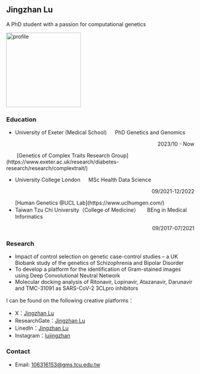## Jingzhan Lu

A PhD student with a passion for computational genetics

<img width="200" alt="profile" src="https://github.com/Jingzhan-Lu/UKB/blob/a6e62ba3adf3be8a5f32a6701d2e07cd57734bb0/myself.jpg">

### Education
- University of Exeter (Medical School) &emsp; PhD Genetics and Genomics <br>
<p align="right"> 2023/10 - Now </p>
  &emsp;&emsp;[Genetics of Complex Traits Research Group](https://www.exeter.ac.uk/research/diabetes-research/research/complextrait/) <br>

- University College London &emsp; MSc Health Data Science <br>
  <p align="right"> 09/2021-12/2022 </p>
  [Human Genetics @UCL Lab](https://www.uclhumgen.com/)
- Taiwan Tzu Chi University（College of Medicine） &emsp; BEng in Medical Informatics <br>
<p align="right"> 09/2017-07/2021 </p>

### Research
- Impact of control selection on genetic case-control studies – a UK Biobank study of the genetics of Schizophrenia and Bipolar Disorder
- To develop a platform for the identification of Gram-stained images using Deep Convolutional Neutral Network
- Molecular docking analysis of Ritonavir, Lopinavir, Atazanavir, Darunavir and TMC-31091 as SARS-CoV-2 3CLpro inhibitors
  
I can be found on the following creative platforms：
- X：[Jingzhan Lu](https://twitter.com/JingzhanLu)
- ResearchGate：[Jingzhan Lu](https://www.researchgate.net/profile/Jingzhan-Lu)
- LinedIn：[Jingzhan Lu](www.linkedin.com/in/jingzhan-lu-8b4065206)
- Instagram：[lujingzhan](https://www.instagram.com/lujingzhan/)

### Contact
- Email: 106316153@gms.tcu.edu.tw
